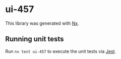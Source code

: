 # ui-457

This library was generated with [Nx](https://nx.dev).

## Running unit tests

Run `nx test ui-457` to execute the unit tests via [Jest](https://jestjs.io).
